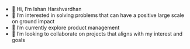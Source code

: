- 👋 Hi, I’m Ishan Harshvardhan
- 👀 I’m interested in solving problems that can have a positive large scale on ground impact
- 🌱 I’m currently explore product management
- 💞️ I’m looking to collaborate on projects that aligns with my interest and goals 

